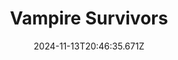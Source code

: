 ---
title: "Vampire Survivors"
id: 1794680
date: 2024-11-13T20:46:35.671Z
link: games/steam/recent/vampire-survivors
image: http://media.steampowered.com/steamcommunity/public/images/apps/1794680/3677cf1be3be1f4ea42261c62ce10519715ade58.jpg
playtime_2weeks: 45
playtime_forever: 4199
playtime_windows_forever: 0
playtime_mac_forever: 34
playtime_linux_forever: 4164
playtime_deck_forever: 4164
---